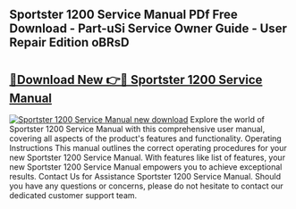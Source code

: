 ## Sportster 1200 Service Manual PDf Free Download - Part-uSi Service Owner Guide - User Repair Edition oBRsD

# <h2><a href="http://bc94878.oget.top/?id=Sportster+1200+Service+Manual">🔗Download New 👉🔴 Sportster 1200 Service Manual</a></h2>

[![Sportster 1200 Service Manual new download](https://i.imgur.com/5g1atiW.png)](http://bc94878.oget.top/?id=Sportster+1200+Service+Manual)
Explore the world of Sportster 1200 Service Manual with this comprehensive user manual, covering all aspects of the product's features and functionality. Operating Instructions This manual outlines the correct operating procedures for your new Sportster 1200 Service Manual. With features like list of features, your new Sportster 1200 Service Manual empowers you to achieve exceptional results. Contact Us for Assistance Sportster 1200 Service Manual. Should you have any questions or concerns, please do not hesitate to contact our dedicated customer support team.
